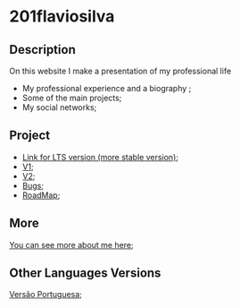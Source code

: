 # 201flaviosilva

## Description

On this website I make a presentation of my professional life

 - My professional experience and a biography ;
 - Some of the main projects;
 - My social networks;

## Project

- [Link for LTS version (more stable version)](https://201flaviosilva.github.io/);
- [V1](https://201flaviosilvav1.netlify.app);
- [V2](https://201flaviosilvav2.netlify.app/);
- [Bugs](https://github.com/201flaviosilva/201flaviosilva.github.io/issues);
- [RoadMap](https://github.com/201flaviosilva/201flaviosilva.github.io/projects/3);

## More
[You can see more about me here](https://github.com/201flaviosilva/201flaviosilva);

## Other Languages Versions
[Versão Portuguesa](./README/Portugues.md);
